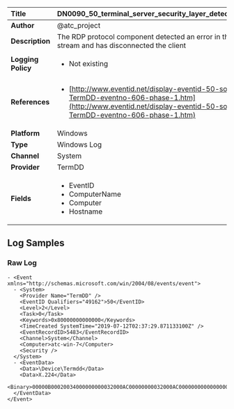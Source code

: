 | Title              | DN0090_50_terminal_server_security_layer_detected_an_error       |
|:-------------------|:------------------|
| **Author**         | @atc_project        |
| **Description**    | The RDP protocol component <component> detected an error in the  protocol stream and has disconnected the client |
| **Logging Policy** | <ul><li> Not existing </li></ul> |
| **References**     | <ul><li>[http://www.eventid.net/display-eventid-50-source-TermDD-eventno-606-phase-1.htm](http://www.eventid.net/display-eventid-50-source-TermDD-eventno-606-phase-1.htm)</li></ul> |
| **Platform**       | Windows    |
| **Type**           | Windows Log        |
| **Channel**        | System     |
| **Provider**       | TermDD    |
| **Fields**         | <ul><li>EventID</li><li>ComputerName</li><li>Computer</li><li>Hostname</li></ul> |


## Log Samples

### Raw Log

```
- <Event xmlns="http://schemas.microsoft.com/win/2004/08/events/event">
  - <System>
    <Provider Name="TermDD" /> 
    <EventID Qualifiers="49162">50</EventID> 
    <Level>2</Level> 
    <Task>0</Task> 
    <Keywords>0x80000000000000</Keywords> 
    <TimeCreated SystemTime="2019-07-12T02:37:29.871133100Z" /> 
    <EventRecordID>5483</EventRecordID> 
    <Channel>System</Channel> 
    <Computer>atc-win-7</Computer> 
    <Security /> 
  </System>
  - <EventData>
    <Data>\Device\Termdd</Data> 
    <Data>X.224</Data> 
    <Binary>00000B00020034000000000032000AC00000000032000AC0000000000000000000000000000000000B00000016030100C30100</Binary> 
  </EventData>
</Event>
```




